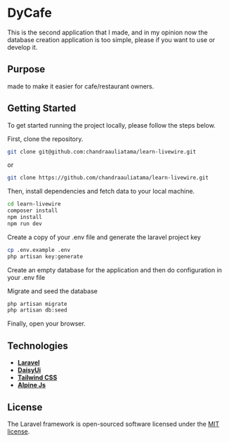 # DyCafe

This is the second application that I made, and in my opinion now the database creation application is too simple, please if you want to use or develop it.
## Purpose

made to make it easier for cafe/restaurant owners.

## Getting Started

To get started running the project locally, please follow the steps below.

First, clone the repository.

```bash
git clone git@github.com:chandraauliatama/learn-livewire.git
```

or

```bash
git clone https://github.com/chandraauliatama/learn-livewire.git
```

Then, install dependencies and fetch data to your local machine.

```bash
cd learn-livewire
composer install
npm install
npm run dev
```

Create a copy of your .env file and generate the laravel project key

```bash
cp .env.example .env
php artisan key:generate
```

Create an empty database for the application and then do configuration in your .env file

Migrate and seed the database

```bash
php artisan migrate
php artisan db:seed
```

Finally, open your browser.

## Technologies

-   **[Laravel](https://laravel.com/)**
-   **[DaisyUi](https://isyui.com/)**
-   **[Tailwind CSS](https://tailwindcss.com/)**
-   **[Alpine Js](https://alpinejs.dev/)**

## License

The Laravel framework is open-sourced software licensed under the [MIT license](https://opensource.org/licenses/MIT).
